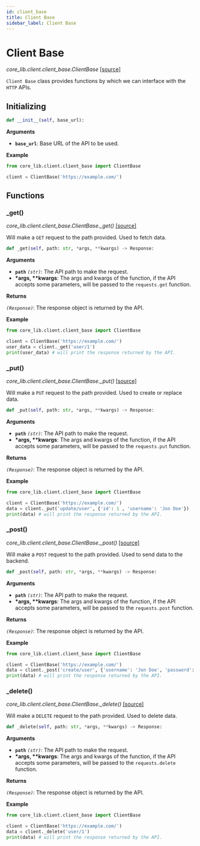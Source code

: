 ```yaml
---
id: client_base
title: Client Base
sidebar_label: Client Base
---
```


# Client Base

*core_lib.client.client_base.ClientBase* [[source]](https://github.com/shay-te/core-lib/blob/058dead7fa30e1a2b4531f698da95c5380ca8d55/core_lib/client/client_base.py#L5)

`Client Base` class provides functions by which we can interface with the `HTTP` APIs.

## Initializing

```python
def __init__(self, base_url):
```

**Arguments**

- **`base_url`**: Base URL of the API to be used.

**Example**

```python
from core_lib.client.client_base import ClientBase

client = ClientBase('https://example.com/')
```

## Functions

### _get()

*core_lib.client.client_base.ClientBase._get()* [[source]](https://github.com/shay-te/core-lib/blob/058dead7fa30e1a2b4531f698da95c5380ca8d55/core_lib/client/client_base.py#L18)

Will make a `GET` request to the path provided. Used to fetch data.

```python
def _get(self, path: str, *args, **kwargs) -> Response:
```

**Arguments**

- **`path`** *`(str)`*: The API path to make the request.
- __*args, **kwargs__: The args and kwargs of the function, if the API accepts some parameters, will be passed to the `requests.get` function.

**Returns**

*`(Response)`*: The response object is returned by the API.

**Example**

```python
from core_lib.client.client_base import ClientBase

client = ClientBase('https://example.com/')
user_data = client._get('user/1')
print(user_data) # will print the response returned by the API.
```

### _put()

*core_lib.client.client_base.ClientBase._put()* [[source]](https://github.com/shay-te/core-lib/blob/058dead7fa30e1a2b4531f698da95c5380ca8d55/core_lib/client/client_base.py#L21)

Will make a `PUT` request to the path provided. Used to create or replace data.

```python
def _put(self, path: str, *args, **kwargs) -> Response:
```

**Arguments**

- **`path`** *`(str)`*: The API path to make the request.
- __*args, **kwargs__: The args and kwargs of the function, if the API accepts some parameters, will be passed to the `requests.put` function.

**Returns**

*`(Response)`*: The response object is returned by the API.

**Example**

```python
from core_lib.client.client_base import ClientBase

client = ClientBase('https://example.com/')
data = client._put('update/user', {'id': 1 , 'username': 'Jon Doe'})
print(data) # will print the response returned by the API.
```

### _post()

*core_lib.client.client_base.ClientBase._post()* [[source]](https://github.com/shay-te/core-lib/blob/058dead7fa30e1a2b4531f698da95c5380ca8d55/core_lib/client/client_base.py#L24)

Will make a `POST` request to the path provided. Used to send data to the backend.

```python
def _post(self, path: str, *args, **kwargs) -> Response:
```

**Arguments**

- **`path`** *`(str)`*: The API path to make the request.
- __*args, **kwargs__: The args and kwargs of the function, if the API accepts some parameters, will be passed to the `requests.post` function.

**Returns**

*`(Response)`*: The response object is returned by the API.

**Example**

```python
from core_lib.client.client_base import ClientBase

client = ClientBase('https://example.com/')
data = client._post('create/user', {'username': 'Jon Doe', 'password': 'password',...})
print(data) # will print the response returned by the API.
```

### _delete()

*core_lib.client.client_base.ClientBase._delete()* [[source]](https://github.com/shay-te/core-lib/blob/058dead7fa30e1a2b4531f698da95c5380ca8d55/core_lib/client/client_base.py#L24)

Will make a `DELETE` request to the path provided. Used to delete data.

```python
def _delete(self, path: str, *args, **kwargs) -> Response:
```

**Arguments**

- **`path`** *`(str)`*: The API path to make the request.
- __*args, **kwargs__: The args and kwargs of the function, if the API accepts some parameters, will be passed to the `requests.delete` function.

**Returns**

*`(Response)`*: The response object is returned by the API.

**Example**

```python
from core_lib.client.client_base import ClientBase

client = ClientBase('https://example.com/')
data = client._delete('user/1')
print(data) # will print the response returned by the API.
```